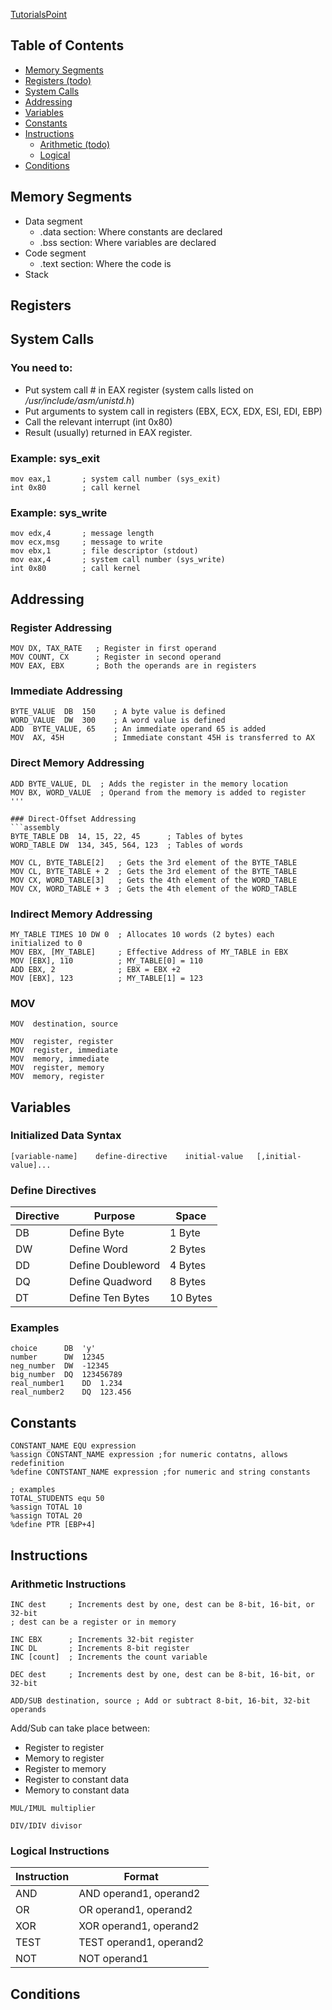 [TutorialsPoint](https://www.tutorialspoint.com/assembly_programming/index.htm)


## Table of Contents
* [Memory Segments](#memory-segments)
* [Registers (todo)](#registers) 
* [System Calls](#system-calls)
* [Addressing](#addressing)
* [Variables](#variables)
* [Constants](#constants)
* [Instructions](#instructions)
  * [Arithmetic (todo)](#arithmetic-instructions)
  * [Logical](#logical-instruction)
* [Conditions](#conditions)


## Memory Segments

* Data segment
  * .data section: Where constants are declared
  * .bss section: Where variables are declared
* Code segment
  * .text section: Where the code is
* Stack


## Registers


## System Calls

### You need to:
* Put system call # in EAX register (system calls listed on */usr/include/asm/unistd.h*)
* Put arguments to system call in registers (EBX, ECX, EDX, ESI, EDI, EBP)
* Call the relevant interrupt (int 0x80)
* Result (usually) returned in EAX register.

### Example: sys_exit
```assembly
mov	eax,1		; system call number (sys_exit)
int	0x80		; call kernel
```

### Example: sys_write
```assembly
mov	edx,4		; message length
mov	ecx,msg		; message to write
mov	ebx,1		; file descriptor (stdout)
mov	eax,4		; system call number (sys_write)
int	0x80		; call kernel
```


## Addressing

### Register Addressing
```assembly
MOV DX, TAX_RATE   ; Register in first operand
MOV COUNT, CX	   ; Register in second operand
MOV EAX, EBX	   ; Both the operands are in registers
```

### Immediate Addressing
```assembly
BYTE_VALUE  DB  150    ; A byte value is defined
WORD_VALUE  DW  300    ; A word value is defined
ADD  BYTE_VALUE, 65    ; An immediate operand 65 is added
MOV  AX, 45H           ; Immediate constant 45H is transferred to AX
```

### Direct Memory Addressing
```assembly
ADD	BYTE_VALUE, DL	; Adds the register in the memory location
MOV	BX, WORD_VALUE	; Operand from the memory is added to register
'''

### Direct-Offset Addressing
```assembly
BYTE_TABLE DB  14, 15, 22, 45      ; Tables of bytes
WORD_TABLE DW  134, 345, 564, 123  ; Tables of words

MOV CL, BYTE_TABLE[2]	; Gets the 3rd element of the BYTE_TABLE
MOV CL, BYTE_TABLE + 2	; Gets the 3rd element of the BYTE_TABLE
MOV CX, WORD_TABLE[3]	; Gets the 4th element of the WORD_TABLE
MOV CX, WORD_TABLE + 3	; Gets the 4th element of the WORD_TABLE
```

### Indirect Memory Addressing
```assembly
MY_TABLE TIMES 10 DW 0  ; Allocates 10 words (2 bytes) each initialized to 0
MOV EBX, [MY_TABLE]     ; Effective Address of MY_TABLE in EBX
MOV [EBX], 110          ; MY_TABLE[0] = 110
ADD EBX, 2              ; EBX = EBX +2
MOV [EBX], 123          ; MY_TABLE[1] = 123
```

### MOV
```assembly
MOV  destination, source

MOV  register, register
MOV  register, immediate
MOV  memory, immediate
MOV  register, memory
MOV  memory, register
```


## Variables

### Initialized Data Syntax
```assembly
[variable-name]    define-directive    initial-value   [,initial-value]...
```

### Define Directives
| Directive     | Purpose           | Space    |
| ------------- | ----------------- | -------- |
| DB            | Define Byte       | 1 Byte   |
| DW            | Define Word       | 2 Bytes  |
| DD            | Define Doubleword | 4 Bytes  |
| DQ            | Define Quadword   | 8 Bytes  |
| DT            | Define Ten Bytes  | 10 Bytes |

### Examples
```assembly
choice		DB	'y'
number		DW	12345
neg_number	DW	-12345
big_number	DQ	123456789
real_number1	DD	1.234
real_number2	DQ	123.456
```


## Constants
```assembly
CONSTANT_NAME EQU expression
%assign CONSTANT_NAME expression ;for numeric contatns, allows redefinition
%define CONTSTANT_NAME expression ;for numeric and string constants

; examples
TOTAL_STUDENTS equ 50
%assign TOTAL 10
%assign TOTAL 20
%define PTR [EBP+4]
```


## Instructions
### Arithmetic Instructions
```assembly
INC dest     ; Increments dest by one, dest can be 8-bit, 16-bit, or 32-bit
; dest can be a register or in memory

INC EBX	     ; Increments 32-bit register
INC DL       ; Increments 8-bit register
INC [count]  ; Increments the count variable

DEC dest     ; Increments dest by one, dest can be 8-bit, 16-bit, or 32-bit
```

```assembly
ADD/SUB	destination, source	; Add or subtract 8-bit, 16-bit, 32-bit operands
```

Add/Sub can take place between:
* Register to register
* Memory to register
* Register to memory
* Register to constant data
* Memory to constant data

```assembly
MUL/IMUL multiplier
```

```assembly
DIV/IDIV divisor
```


### Logical Instructions
| Instruction       | Format                     |
| ----------------- | -------------------------- |
| AND               | AND operand1, operand2     |
| OR                | OR operand1, operand2      |
| XOR               | XOR operand1, operand2     |
| TEST              | TEST operand1, operand2    |
| NOT               | NOT operand1               |


## Conditions

